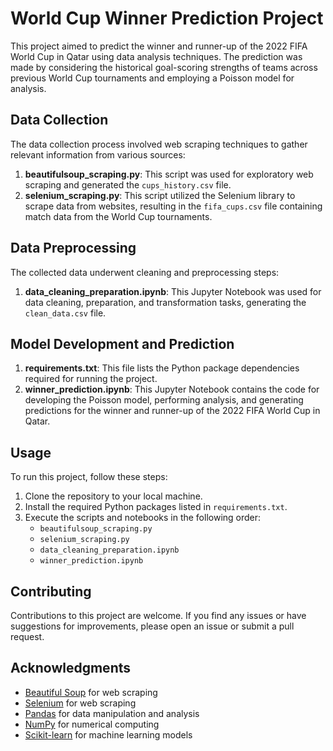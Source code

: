 # World Cup Winner Prediction Project

This project aimed to predict the winner and runner-up of the 2022 FIFA World Cup in Qatar using data analysis techniques. The prediction was made by considering the historical goal-scoring strengths of teams across previous World Cup tournaments and employing a Poisson model for analysis.

## Data Collection

The data collection process involved web scraping techniques to gather relevant information from various sources:

1. **beautifulsoup_scraping.py**: This script was used for exploratory web scraping and generated the `cups_history.csv` file.
2. **selenium_scraping.py**: This script utilized the Selenium library to scrape data from websites, resulting in the `fifa_cups.csv` file containing match data from the World Cup tournaments.

## Data Preprocessing

The collected data underwent cleaning and preprocessing steps:

1. **data_cleaning_preparation.ipynb**: This Jupyter Notebook was used for data cleaning, preparation, and transformation tasks, generating the `clean_data.csv` file.

## Model Development and Prediction

1. **requirements.txt**: This file lists the Python package dependencies required for running the project.
2. **winner_prediction.ipynb**: This Jupyter Notebook contains the code for developing the Poisson model, performing analysis, and generating predictions for the winner and runner-up of the 2022 FIFA World Cup in Qatar.

## Usage

To run this project, follow these steps:

1. Clone the repository to your local machine.
2. Install the required Python packages listed in `requirements.txt`.
3. Execute the scripts and notebooks in the following order:
   - `beautifulsoup_scraping.py`
   - `selenium_scraping.py`
   - `data_cleaning_preparation.ipynb`
   - `winner_prediction.ipynb`

## Contributing

Contributions to this project are welcome. If you find any issues or have suggestions for improvements, please open an issue or submit a pull request.

## Acknowledgments

- [Beautiful Soup](https://www.crummy.com/software/BeautifulSoup/) for web scraping
- [Selenium](https://www.selenium.dev/) for web scraping
- [Pandas](https://pandas.pydata.org/) for data manipulation and analysis
- [NumPy](https://numpy.org/) for numerical computing
- [Scikit-learn](https://scikit-learn.org/) for machine learning models
